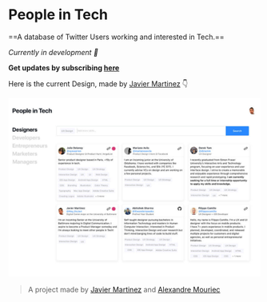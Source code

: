 # People in Tech

==A database of Twitter Users working and interested in Tech.==

*Currently in development 🚧*

**Get updates by subscribing [here](https://upscri.be/40dae2/)**

Here is the current Design, made by  [Javier Martinez](https://twitter.com/Hey_itsJavi) 👇

![IPeople in Tech Design](https://github.com/mrcalexandre/peopleintech/blob/master/PiT-Design.jpg)



> A project made by [Javier Martinez](https://twitter.com/Hey_itsJavi) and [Alexandre Mouriec](https://twitter.com/mrcalexandre)

